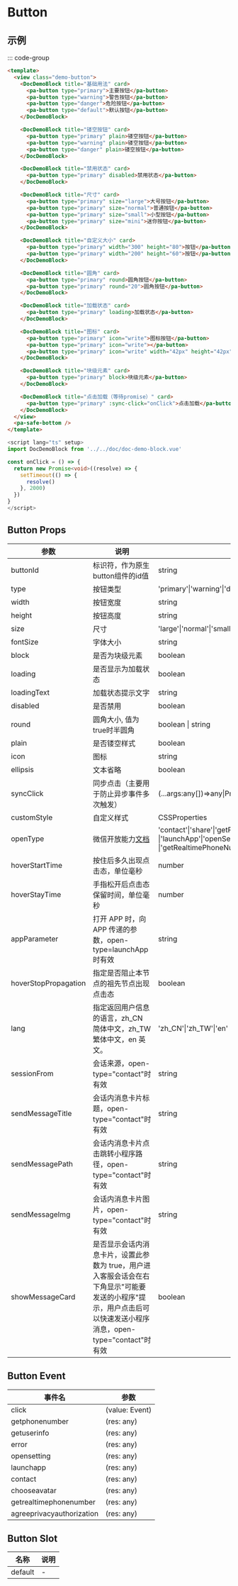 # Button

## 示例

<!--codes start-->

::: code-group

```html [template]
<template>
  <view class="demo-button">
    <DocDemoBlock title="基础用法" card>
      <pa-button type="primary">主要按钮</pa-button>
      <pa-button type="warning">警告按钮</pa-button>
      <pa-button type="danger">危险按钮</pa-button>
      <pa-button type="default">默认按钮</pa-button>
    </DocDemoBlock>

    <DocDemoBlock title="镂空按钮" card>
      <pa-button type="primary" plain>镂空按钮</pa-button>
      <pa-button type="warning" plain>镂空按钮</pa-button>
      <pa-button type="danger" plain>镂空按钮</pa-button>
    </DocDemoBlock>

    <DocDemoBlock title="禁用状态" card>
      <pa-button type="primary" disabled>禁用状态</pa-button>
    </DocDemoBlock>

    <DocDemoBlock title="尺寸" card>
      <pa-button type="primary" size="large">大号按钮</pa-button>
      <pa-button type="primary" size="normal">普通按钮</pa-button>
      <pa-button type="primary" size="small">小型按钮</pa-button>
      <pa-button type="primary" size="mini">迷你按钮</pa-button>
    </DocDemoBlock>

    <DocDemoBlock title="自定义大小" card>
      <pa-button type="primary" width="300" height="80">按钮</pa-button>
      <pa-button type="primary" width="200" height="60">按钮</pa-button>
    </DocDemoBlock>

    <DocDemoBlock title="圆角" card>
      <pa-button type="primary" round>圆角按钮</pa-button>
      <pa-button type="primary" round="20">圆角按钮</pa-button>
    </DocDemoBlock>

    <DocDemoBlock title="加载状态" card>
      <pa-button type="primary" loading>加载状态</pa-button>
    </DocDemoBlock>

    <DocDemoBlock title="图标" card>
      <pa-button type="primary" icon="write">图标按钮</pa-button>
      <pa-button type="primary" icon="write"></pa-button>
      <pa-button type="primary" icon="write" width="42px" height="42px" round></pa-button>
    </DocDemoBlock>

    <DocDemoBlock title="块级元素" card>
      <pa-button type="primary" block>块级元素</pa-button>
    </DocDemoBlock>

    <DocDemoBlock title="点击加载（等待promise）" card>
      <pa-button type="primary" :sync-click="onClick">点击加载</pa-button>
    </DocDemoBlock>
  </view>
  <pa-safe-bottom />
</template>
```
```ts [script]
<script lang="ts" setup>
import DocDemoBlock from '../../doc/doc-demo-block.vue'

const onClick = () => {
  return new Promise<void>((resolve) => {
    setTimeout(() => {
      resolve()
    }, 2000)
  })
}
</script>
```

<!--codes end-->

## Button Props

<!--props start-->

| 参数 | 说明 | 类型 | 默认值 |
| --- | ----- | --- | --- |
| buttonId | 标识符，作为原生button组件的id值 | string | - |
| type | 按钮类型 | 'primary'\|'warning'\|'danger'\|'default' |  'primary' |
| width | 按钮宽度 | string | - |
| height | 按钮高度 | string | - |
| size | 尺寸 | 'large'\|'normal'\|'small'\|'mini' |  'normal' |
| fontSize | 字体大小 | string | - |
| block | 是否为块级元素 | boolean | - |
| loading | 是否显示为加载状态 | boolean | - |
| loadingText | 加载状态提示文字 | string | - |
| disabled | 是否禁用 | boolean | - |
| round | 圆角大小, 值为true时半圆角 | boolean \| string | - |
| plain | 是否镂空样式 | boolean | - |
| icon | 图标 | string | - |
| ellipsis | 文本省略 | boolean | - |
| syncClick | 同步点击（主要用于防止异步事件多次触发） | (...args:any[])=\>any\|Promise\<any\> | - |
| customStyle | 自定义样式 | CSSProperties | - |
| openType | 微信开放能力[文档](https://developers.weixin.qq.com/miniprogram/dev/component/button.html) | 'contact'\|'share'\|'getPhoneNumber'\|'getUserInfo'<br/>\|'launchApp'\|'openSetting'\|'feedback'\|'chooseAvatar'<br/>\|'getRealtimePhoneNumber'\|'agreePrivacyAuthorization' | - |
| hoverStartTime | 按住后多久出现点击态，单位毫秒 | number | - |
| hoverStayTime | 手指松开后点击态保留时间，单位毫秒 | number | - |
| appParameter | 打开 APP 时，向 APP 传递的参数，open-type=launchApp时有效 | string | - |
| hoverStopPropagation | 指定是否阻止本节点的祖先节点出现点击态 | boolean | - |
| lang | 指定返回用户信息的语言，zh_CN 简体中文，zh_TW 繁体中文，en 英文。 | 'zh_CN'\|'zh_TW'\|'en' | - |
| sessionFrom | 会话来源，open-type="contact"时有效 | string | - |
| sendMessageTitle | 会话内消息卡片标题，open-type="contact"时有效 | string | - |
| sendMessagePath | 会话内消息卡片点击跳转小程序路径，open-type="contact"时有效 | string | - |
| sendMessageImg | 会话内消息卡片图片，open-type="contact"时有效 | string | - |
| showMessageCard | 是否显示会话内消息卡片，设置此参数为 true，用户进入客服会话会在右下角显示"可能要发送的小程序"提示，用户点击后可以快速发送小程序消息，open-type="contact"时有效 | boolean | - |

<!--props end-->

## Button Event

<!--event start-->

| 事件名 | 参数 |
| --- | --- |
| click | (value: Event)  |
| getphonenumber | (res: any)  |
| getuserinfo | (res: any)  |
| error | (res: any)  |
| opensetting | (res: any)  |
| launchapp | (res: any)  |
| contact | (res: any)  |
| chooseavatar | (res: any)  |
| getrealtimephonenumber | (res: any)  |
| agreeprivacyauthorization | (res: any)  |

<!--event end-->

## Button Slot

<!--slot start-->

| 名称 | 说明 |
| --- | --- |
| default | - |

<!--slot end-->

